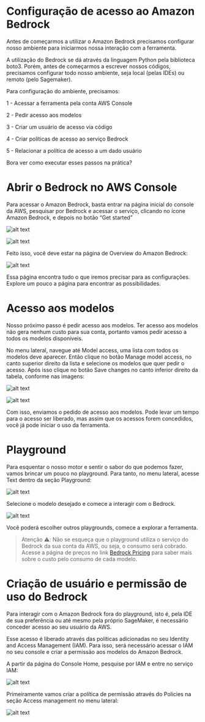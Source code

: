 # Configuração de acesso ao Amazon Bedrock

Antes de começarmos a utilizar o Amazon Bedrock precisamos configurar nosso ambiente para iniciarmos nossa interação com a ferramenta.

A utilização do Bedrock se dá através da linguagem Python pela biblioteca boto3. Porém, antes de começarmos a escrever nossos códigos, precisamos configurar todo nosso ambiente, seja local (pelas IDEs) ou remoto (pelo Sagemaker).

Para configuração do ambiente, precisamos:

1 - Acessar a ferramenta pela conta AWS Console

2 - Pedir acesso aos modelos

3 - Criar um usuário de acesso via código

4 - Criar políticas de acesso ao serviço Bedrock

5 - Relacionar a política de acesso a um dado usuário

Bora ver como executar esses passos na prática?

# Abrir o Bedrock no AWS Console

Para acessar o Amazon Bedrock, basta entrar na página inicial do console da AWS, pesquisar por Bedrock e acessar o serviço, clicando no ícone Amazon Bedrock, e depois no botão “Get started”

![alt text](image.png)

![alt text](image-1.png)

Feito isso, você deve estar na página de Overview do Amazon Bedrock:

![alt text](image-2.png)

Essa página encontra tudo o que iremos precisar para as configurações. Explore um pouco a página para encontrar as possibilidades.

# Acesso aos modelos

Nosso próximo passo é pedir acesso aos modelos. Ter acesso aos modelos não gera nenhum custo para sua conta, portanto vamos pedir acesso a todos os modelos disponíveis.

No menu lateral, navegue até Model access, uma lista com todos os modelos deve aparecer. Então clique no botão Manage model access, no canto superior direito da lista e selecione os modelos que quer pedir o acesso. Após isso clique no botão Save changes no canto inferior direito da tabela, conforme nas imagens:

![alt text](image-3.png)

![alt text](image-4.png)

Com isso, enviamos o pedido de acesso aos modelos. Pode levar um tempo para o acesso ser liberado, mas assim que os acessos forem concedidos, você já pode iniciar o uso da ferramenta.

# Playground

Para esquentar o nosso motor e sentir o sabor do que podemos fazer, vamos brincar um pouco no playground. Para tanto, no menu lateral, acesse Text dentro da seção Playground:

![alt text](image-5.png)

Selecione o modelo desejado e comece a interagir com o Bedrock.

![alt text](image-6.png)

Você poderá escolher outros playgrounds, comece a explorar a ferramenta.

>Atenção ⚠️: Não se esqueça que o playground utiliza o serviço do Bedrock da sua conta da AWS, ou seja, o consumo será cobrado. Acesse a página de preços no link [Bedrock Pricing](https://aws.amazon.com/pt/bedrock/pricing/) para saber mais sobre o custo pelo consumo de cada modelo.

# Criação de usuário e permissão de uso do Bedrock

Para interagir com o Amazon Bedrock fora do playground, isto é, pela IDE de sua preferência ou até mesmo pela próprio SageMaker, é necessário conceder acesso ao seu usuário da AWS.

Esse acesso é liberado através das políticas adicionadas no seu Identity and Access Management (IAM). Para isso, será necessário acessar o IAM no seu console e criar a permissão aos modelos do Amazon Bedrock.

A partir da página do Console Home, pesquise por IAM e entre no serviço IAM:

![alt text](image-7.png)

Primeiramente vamos criar a política de permissão através do Policies na seção Access management no menu lateral:

![alt text](image-8.png)

